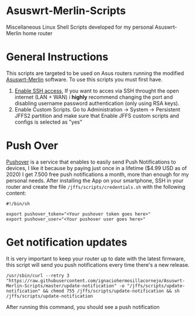 # Asuswrt-Merlin-Scripts
Miscellaneous Linux Shell Scripts developed for my personal Asuswrt-Merlin home router

# General Instructions

This scripts are targeted to be used on Asus routers running the modified [Asuswrt-Merlin](https://www.asuswrt-merlin.net/) software. To use this scripts you must first have.

1. [Enable SSH access](https://www.htpcguides.com/enable-ssh-asus-routers-without-ssh-keys/), If you want to acces via SSH throught the open internet (LAN + WAN) i **highly** recommend changing the port and disabling username password authentication (only using RSA keys).
2. Enable Custom Scripts. Go to Administration -> System -> Persistent JFFS2 partition and make sure that Enable JFFS custom scripts and configs is selected as "yes"

# Push Over

[Pushover](https://pushover.net/) is a service that enables to easily send Push Notifications to devices, I like it because by paying just once in a lifetime ($4.99 USD as of 2020) I get 7.500 free push notifications a month, more than enough for my personal needs. After installing the App on your smartphone, SSH in your router and create the file `/jffs/scripts/credentials.sh` with the following content:

```Shell
#!/bin/sh

export pushover_token="<Your pushover token goes here>"
export pushover_user="<Your pushover user goes here>"
```

# Get notification updates

It is very important to keep your router up to date with the latest firmware, this script will send you push notifications every time there's a new release.

```Shell
/usr/sbin/curl --retry 3 "https://raw.githubusercontent.com/ignaciohermosillacornejo/Asuswrt-Merlin-Scripts/master/update-notification" -o "/jffs/scripts/update-notification" && chmod 755 /jffs/scripts/update-notification && sh /jffs/scripts/update-notification
```

After running this command, you should see a push notification 



